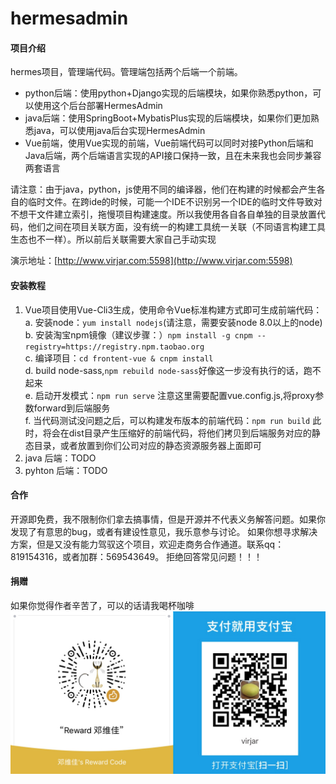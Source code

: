# hermesadmin

#### 项目介绍
hermes项目，管理端代码。管理端包括两个后端一个前端。
* python后端：使用python+Django实现的后端模块，如果你熟悉python，可以使用这个后台部署HermesAdmin
* java后端：使用SpringBoot+MybatisPlus实现的后端模块，如果你们更加熟悉java，可以使用java后台实现HermesAdmin
* Vue前端，使用Vue实现的前端，Vue前端代码可以同时对接Python后端和Java后端，两个后端语言实现的API接口保持一致，且在未来我也会同步兼容两套语言

请注意：由于java，python，js使用不同的编译器，他们在构建的时候都会产生各自的临时文件。在跨ide的时候，可能一个IDE不识别另一个IDE的临时文件导致对不想干文件建立索引，拖慢项目构建速度。所以我使用各自各自单独的目录放置代码，他们之间在项目关联方面，没有统一的构建工具统一关联（不同语言构建工具生态也不一样）。所以前后关联需要大家自己手动实现

演示地址：[http://www.virjar.com:5598](http://www.virjar.com:5598)

#### 安装教程

1. Vue项目使用Vue-Cli3生成，使用命令Vue标准构建方式即可生成前端代码：   
  a. 安装node：``yum install nodejs``(请注意，需要安装node 8.0以上的node)    
  b. 安装淘宝npm镜像（建议步骤：）``npm install -g cnpm --registry=https://registry.npm.taobao.org``    
  c. 编译项目：``cd frontent-vue & cnpm install``    
  d. build node-sass,``npm rebuild node-sass``好像这一步没有执行的话，跑不起来    
  e. 启动开发模式：``npm run serve`` 注意这里需要配置vue.config.js,将proxy参数forward到后端服务    
  f. 当代码测试没问题之后，可以构建发布版本的前端代码：``npm run build`` 此时，将会在dist目录产生压缩好的前端代码，将他们拷贝到后端服务对应的静态目录，或者放置到你们公司对应的静态资源服务器上面即可    
2. java 后端：TODO
3. pyhton 后端：TODO

#### 合作

开源即免费，我不限制你们拿去搞事情，但是开源并不代表义务解答问题。如果你发现了有意思的bug，或者有建设性意见，我乐意参与讨论。
如果你想寻求解决方案，但是又没有能力驾驭这个项目，欢迎走商务合作通道。联系qq：819154316，或者加群：569543649。
拒绝回答常见问题！！！


#### 捐赠
如果你觉得作者辛苦了，可以的话请我喝杯咖啡
![alipay](img/reward.jpg)
